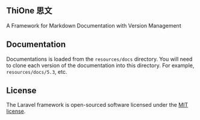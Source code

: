 ## ThiOne 思文

A Framework for Markdown Documentation with Version Management

## Documentation

Documentations is loaded from the `resources/docs` directory. You will need to clone each version of the documentation into this directory. For example, `resources/docs/5.3`, etc. 

## License

The Laravel framework is open-sourced software licensed under the [MIT license](https://opensource.org/licenses/MIT).
